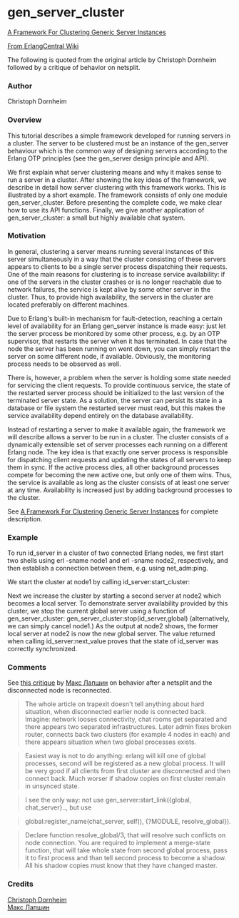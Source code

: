 # gen\_server\_cluster

[A Framework For Clustering Generic Server Instances](http://www2.erlangcentral.org/wiki/index.php?title=A_Framework_for_Clustering_Generic_Server_Instances)

[From ErlangCentral Wiki](http://www2.erlangcentral.org/wiki)

The following is quoted from the original article by Christoph Dornheim followed by a critique of behavior on netsplit.

### Author
Christoph Dornheim

### Overview
This tutorial describes a simple framework developed for running servers in a cluster. The server to be clustered must be an instance of the gen_server behaviour which is the common way of designing servers according to the Erlang OTP principles (see the gen_server design principle and API).

We first explain what server clustering means and why it makes sense to run a server in a cluster. After showing the key ideas of the framework, we describe in detail how server clustering with this framework works. This is illustrated by a short example. The framework consists of only one module gen_server_cluster. Before presenting the complete code, we make clear how to use its API functions. Finally, we give another application of gen_server_cluster: a small but highly available chat system.

### Motivation
In general, clustering a server means running several instances of this server simultaneously in a way that the cluster consisting of these servers appears to clients to be a single server process dispatching their requests. One of the main reasons for clustering is to increase service availability: if one of the servers in the cluster crashes or is no longer reachable due to network failures, the service is kept alive by some other server in the cluster. Thus, to provide high availability, the servers in the cluster are located preferably on different machines.

Due to Erlang's built-in mechanism for fault-detection, reaching a certain level of availability for an Erlang gen_server instance is made easy: just let the server process be monitored by some other process, e.g. by an OTP supervisor, that restarts the server when it has terminated. In case that the node the server has been running on went down, you can simply restart the server on some different node, if available. Obviously, the monitoring process needs to be observed as well.

There is, however, a problem when the server is holding some state needed for servicing the client requests. To provide continuous service, the state of the restarted server process should be initialized to the last version of the terminated server state. As a solution, the server can persist its state in a database or file system the restarted server must read, but this makes the service availability depend entirely on the database availability.

Instead of restarting a server to make it available again, the framework we will describe allows a server to be run in a cluster. The cluster consists of a dynamically extensible set of server processes each running on a different Erlang node. The key idea is that exactly one server process is responsible for dispatching client requests and updating the states of all servers to keep them in sync. If the active process dies, all other background processes compete for becoming the new active one, but only one of them wins. Thus, the service is available as long as the cluster consists of at least one server at any time. Availability is increased just by adding background processes to the cluster.

See [A Framework For Clustering Generic Server Instances](http://www2.erlangcentral.org/wiki/index.php?title=A_Framework_for_Clustering_Generic_Server_Instances) for complete description.

### Example
To run id_server in a cluster of two connected Erlang nodes, we first start two shells using erl -sname node1 and erl -sname node2, respectively, and then establish a connection between them, e.g. using net_adm:ping.

We start the cluster at node1 by calling id_server:start_cluster:

Next we increase the cluster by starting a second server at node2 which becomes a local server. To demonstrate server availability provided by this cluster, we stop the current global server using a function of gen_server_cluster: gen_server_cluster:stop(id_server,global) (alternatively, we can simply cancel node1.) As the output at node2 shows, the former local server at node2 is now the new global server. The value returned when calling id_server:next_value proves that the state of id_server was correctly synchronized.

### Comments
See [this critique](http://levgem.livejournal.com/283022.html) by [Макс Лапшин](http://levgem.livejournal.com/)  on behavior after a netsplit and the disconnected node is reconnected.

> The whole article on trapexit doesn't tell anything about hard situation, when disconnected earlier node is connected back. Imagine: network looses connectivity, chat rooms get separated and there appears two separated infrastructures. Later admin fixes broken router, connects back two clusters (for example 4 nodes in each) and there appears situation when two global processes exists.

> Easiest way is not to do anything: erlang will kill one of global processes, second will be registered as a new global process.
It will be very good if all clients from first cluster are disconnected and then connect back. Much worser if shadow copies on
first cluster remain in unsynced state.

> I see the only way: not use gen_server:start_link({global, chat_server}.., but use 

> global:register_name(chat_server, self(), {?MODULE, resolve_global}).

> Declare function resolve_global/3, that will resolve such conflicts on node connection. You are required to 
implement a merge-state function, that will take whole state from second global process, pass it to first process and than
tell second process to become a shadow. All his shadow copies must know that they have changed master.

### Credits
[Christoph Dornheim](cd5@gmx.de)  
[Макс Лапшин](http://levgem.livejournal.com/)  

